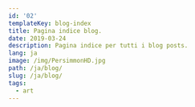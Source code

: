 ```yaml
---
id: '02'
templateKey: blog-index
title: Pagina indice blog.
date: 2019-03-24
description: Pagina indice per tutti i blog posts.
lang: ja
image: /img/PersimmonHD.jpg
path: /ja/blog/
slug: /ja/blog/
tags:
  - art
---
```

